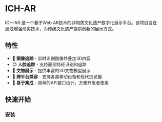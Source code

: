 # ICH-AR

ICH-AR 是一个基于Web AR技术的非物质文化遗产数字化展示平台。该项目旨在通过增强现实技术，为传统文化遗产提供创新的展示方式。

## 特性

- 📸 **图像追踪** - 实时识别图像并叠加3D内容
- 😊 **人脸追踪** - 支持面部特征识别和追踪
- 🎨 **文物展示** - 提供丰富的3D文物模型展示
- 📱 **跨平台兼容** - 支持各类移动设备和现代浏览器
- 🔧 **易于集成** - 简单的API接口设计，方便开发者使用

## 快速开始

### 安装